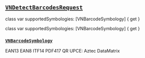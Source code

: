 


## [`VNDetectBarcodesRequest`](https://developer.apple.com/documentation/vision/vndetectbarcodesrequest)

class var supportedSymbologies: [VNBarcodeSymbology] { get }

class var supportedSymbologies: [VNBarcodeSymbology] { get }

### [`VNBarcodeSymbology`](https://developer.apple.com/documentation/vision/vnbarcodesymbology)

EAN13  EAN8 ITF14 PDF417  QR  UPCE: Aztec DataMatrix

 
